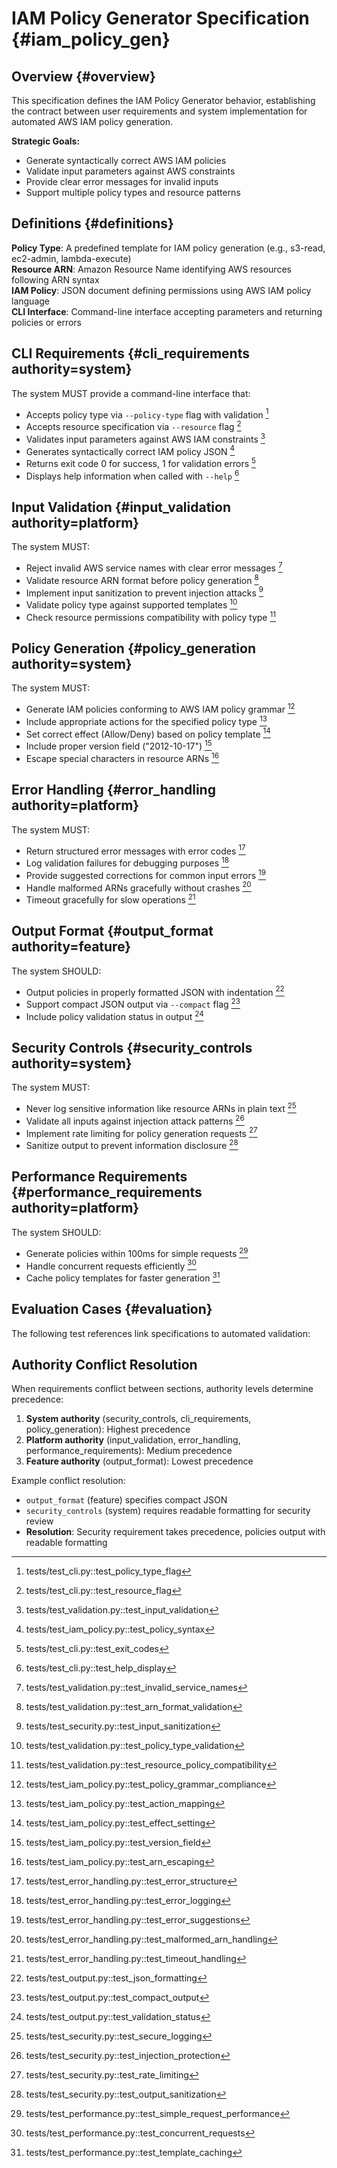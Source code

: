 # IAM Policy Generator Specification {#iam_policy_gen}

## Overview {#overview}
This specification defines the IAM Policy Generator behavior, establishing the contract between user requirements and system implementation for automated AWS IAM policy generation.

**Strategic Goals:**
- Generate syntactically correct AWS IAM policies
- Validate input parameters against AWS constraints  
- Provide clear error messages for invalid inputs
- Support multiple policy types and resource patterns

## Definitions {#definitions}

**Policy Type**: A predefined template for IAM policy generation (e.g., s3-read, ec2-admin, lambda-execute)  
**Resource ARN**: Amazon Resource Name identifying AWS resources following ARN syntax  
**IAM Policy**: JSON document defining permissions using AWS IAM policy language  
**CLI Interface**: Command-line interface accepting parameters and returning policies or errors

## CLI Requirements {#cli_requirements authority=system}

The system MUST provide a command-line interface that:
- Accepts policy type via `--policy-type` flag with validation [^test_cli_policy_type]
- Accepts resource specification via `--resource` flag [^test_cli_resource]
- Validates input parameters against AWS IAM constraints [^test_input_validation]
- Generates syntactically correct IAM policy JSON [^test_iam_syntax]
- Returns exit code 0 for success, 1 for validation errors [^test_exit_codes]
- Displays help information when called with `--help` [^test_cli_help]

## Input Validation {#input_validation authority=platform}

The system MUST:
- Reject invalid AWS service names with clear error messages [^test_invalid_service]
- Validate resource ARN format before policy generation [^test_arn_validation]
- Implement input sanitization to prevent injection attacks [^test_input_sanitization]
- Validate policy type against supported templates [^test_policy_type_validation]
- Check resource permissions compatibility with policy type [^test_compatibility_check]

## Policy Generation {#policy_generation authority=system}

The system MUST:
- Generate IAM policies conforming to AWS IAM policy grammar [^test_policy_grammar]
- Include appropriate actions for the specified policy type [^test_action_mapping]
- Set correct effect (Allow/Deny) based on policy template [^test_effect_setting]
- Include proper version field ("2012-10-17") [^test_version_field]
- Escape special characters in resource ARNs [^test_arn_escaping]

## Error Handling {#error_handling authority=platform}

The system MUST:
- Return structured error messages with error codes [^test_error_structure]
- Log validation failures for debugging purposes [^test_error_logging]
- Provide suggested corrections for common input errors [^test_error_suggestions]
- Handle malformed ARNs gracefully without crashes [^test_malformed_arn]
- Timeout gracefully for slow operations [^test_timeout_handling]

## Output Format {#output_format authority=feature}

The system SHOULD:
- Output policies in properly formatted JSON with indentation [^test_json_formatting]
- Support compact JSON output via `--compact` flag [^test_compact_output]
- Include policy validation status in output [^test_validation_status]

## Security Controls {#security_controls authority=system}

The system MUST:
- Never log sensitive information like resource ARNs in plain text [^test_secure_logging]
- Validate all inputs against injection attack patterns [^test_injection_protection]
- Implement rate limiting for policy generation requests [^test_rate_limiting]
- Sanitize output to prevent information disclosure [^test_output_sanitization]

## Performance Requirements {#performance_requirements authority=platform}

The system SHOULD:
- Generate policies within 100ms for simple requests [^test_performance_simple]
- Handle concurrent requests efficiently [^test_concurrent_requests]
- Cache policy templates for faster generation [^test_template_caching]

## Evaluation Cases {#evaluation}

The following test references link specifications to automated validation:

[^test_cli_policy_type]: tests/test_cli.py::test_policy_type_flag
[^test_cli_resource]: tests/test_cli.py::test_resource_flag  
[^test_input_validation]: tests/test_validation.py::test_input_validation
[^test_iam_syntax]: tests/test_iam_policy.py::test_policy_syntax
[^test_exit_codes]: tests/test_cli.py::test_exit_codes
[^test_cli_help]: tests/test_cli.py::test_help_display
[^test_invalid_service]: tests/test_validation.py::test_invalid_service_names
[^test_arn_validation]: tests/test_validation.py::test_arn_format_validation
[^test_input_sanitization]: tests/test_security.py::test_input_sanitization
[^test_policy_type_validation]: tests/test_validation.py::test_policy_type_validation
[^test_compatibility_check]: tests/test_validation.py::test_resource_policy_compatibility
[^test_policy_grammar]: tests/test_iam_policy.py::test_policy_grammar_compliance
[^test_action_mapping]: tests/test_iam_policy.py::test_action_mapping
[^test_effect_setting]: tests/test_iam_policy.py::test_effect_setting
[^test_version_field]: tests/test_iam_policy.py::test_version_field
[^test_arn_escaping]: tests/test_iam_policy.py::test_arn_escaping
[^test_error_structure]: tests/test_error_handling.py::test_error_structure
[^test_error_logging]: tests/test_error_handling.py::test_error_logging
[^test_error_suggestions]: tests/test_error_handling.py::test_error_suggestions
[^test_malformed_arn]: tests/test_error_handling.py::test_malformed_arn_handling
[^test_timeout_handling]: tests/test_error_handling.py::test_timeout_handling
[^test_json_formatting]: tests/test_output.py::test_json_formatting
[^test_compact_output]: tests/test_output.py::test_compact_output
[^test_validation_status]: tests/test_output.py::test_validation_status
[^test_secure_logging]: tests/test_security.py::test_secure_logging
[^test_injection_protection]: tests/test_security.py::test_injection_protection
[^test_rate_limiting]: tests/test_security.py::test_rate_limiting
[^test_output_sanitization]: tests/test_security.py::test_output_sanitization
[^test_performance_simple]: tests/test_performance.py::test_simple_request_performance
[^test_concurrent_requests]: tests/test_performance.py::test_concurrent_requests
[^test_template_caching]: tests/test_performance.py::test_template_caching

## Authority Conflict Resolution

When requirements conflict between sections, authority levels determine precedence:

1. **System authority** (security_controls, cli_requirements, policy_generation): Highest precedence
2. **Platform authority** (input_validation, error_handling, performance_requirements): Medium precedence  
3. **Feature authority** (output_format): Lowest precedence

Example conflict resolution:
- `output_format` (feature) specifies compact JSON
- `security_controls` (system) requires readable formatting for security review
- **Resolution**: Security requirement takes precedence, policies output with readable formatting